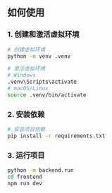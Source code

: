 ## 如何使用

### 1. 创建和激活虚拟环境

```bash
# 创建虚拟环境
python -m venv .venv

# 激活虚拟环境
# Windows
.venv\Scripts\activate
# macOS/Linux
source .venv/bin/activate
```

### 2. 安装依赖

```bash
# 安装项目依赖
pip install -r requirements.txt
```

### 3. 运行项目

```bash
python -m backend.run
cd frontend
npm run dev
```
